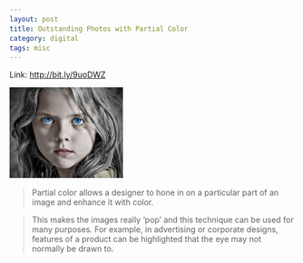 ```yaml
---
layout: post
title: Outstanding Photos with Partial Color
category: digital
tags: misc
---
```


Link: http://bit.ly/9uoDWZ

![](/media/thumb.jpg)

> Partial color allows a designer to hone in on a particular part of an image and enhance it with color.

> This makes the images really ‘pop’ and this technique can be used for many purposes. For example, in advertising or corporate designs, features of a product can be highlighted that the eye may not normally be drawn to.